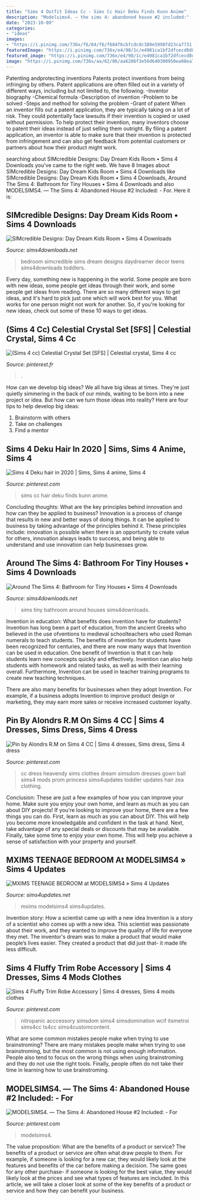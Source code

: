 ```yaml
---
title: "Sims 4 Outfit Ideas Cc - Sims Cc Hair Deku Finds Kunn Anime"
description: "Modelsims4. — the sims 4: abandoned house #2 included:"
date: "2023-10-09"
categories:
- "ideas"
images:
- "https://i.pinimg.com/736x/f6/84/f6/f684f6cbfcdcdc389e5998fd23ca7731.jpg"
featuredImage: "https://i.pinimg.com/736x/e4/98/1c/e4981ca1bf2dfcecd8d8774b1fd45f03.jpg"
featured_image: "https://i.pinimg.com/736x/e4/98/1c/e4981ca1bf2dfcecd8d8774b1fd45f03.jpg"
image: "https://i.pinimg.com/736x/aa/62/06/aa6206f3e56d640300950ea08ea75a41.jpg"
---
```



Patenting andprotecting inventions
Patents protect inventions from being infringing by others. Patent applications are often filled out in a variety of different ways, including but not limited to, the following: 
-Inventor biography 
-Chemical formula 
-Description of invention 
-Problem to be solved 
-Steps and method for solving the problem 
-Grant of patent 
When an inventor fills out a patent application, they are typically taking on a lot of risk. They could potentially face lawsuits if their invention is copied or used without permission. To help protect their invention, many inventors choose to patent their ideas instead of just selling them outright. By filing a patent application, an inventor is able to make sure that their invention is protected from infringement and can also get feedback from potential customers or partners about how their product might work.

	

		
searching about SIMcredible Designs: Day Dream Kids Room • Sims 4 Downloads you've came to the right web. We have 8 Images about SIMcredible Designs: Day Dream Kids Room • Sims 4 Downloads like SIMcredible Designs: Day Dream Kids Room • Sims 4 Downloads, Around The Sims 4: Bathroom for Tiny Houses • Sims 4 Downloads and also MODELSIMS4. — The Sims 4: Abandoned House #2 Included: - For. Here it is:
		
    
## SIMcredible Designs: Day Dream Kids Room • Sims 4 Downloads

<img loading=lazy src="https://sims4downloads.net/wp-content/uploads/2019/06/9315.jpg" onerror="this.onerror=null;this.src='https://tse3.mm.bing.net/th?id=OIP.bSQEcV3xfspAPb4PjNlXLwHaFP&amp;pid=15.1';" alt="SIMcredible Designs: Day Dream Kids Room • Sims 4 Downloads">

_Source: sims4downloads.net_

>bedroom simcredible sims dream designs daydreamer decor teens sims4downloads toddlers. 

	

Every day, something new is happening in the world. Some people are born with new ideas, some people get ideas through their work, and some people get ideas from reading. There are so many different ways to get ideas, and it's hard to pick just one which will work best for you. What works for one person might not work for another. So, if you're looking for new ideas, check out some of these 10 ways to get ideas.

    
## (Sims 4 Cc) Celestial Crystal Set [SFS] | Celestial Crystal, Sims 4 Cc

<img loading=lazy src="https://i.pinimg.com/736x/aa/62/06/aa6206f3e56d640300950ea08ea75a41.jpg" onerror="this.onerror=null;this.src='https://tse4.mm.bing.net/th?id=OIP.-_crKlKcfDjYfLtng31GsgAAAA&amp;pid=15.1';" alt="(Sims 4 cc) Celestial Crystal Set [SFS] | Celestial crystal, Sims 4 cc">

_Source: pinterest.fr_

>. 

	

How can we develop big ideas?
We all have big ideas at times. They're just quietly simmering in the back of our minds, waiting to be born into a new project or idea. But how can we turn those ideas into reality? Here are four tips to help develop big ideas: 
1. Brainstorm with others 
2. Take on challenges 
3. Find a mentor 

    
## Sims 4 Deku Hair In 2020 | Sims, Sims 4 Anime, Sims 4

<img loading=lazy src="https://i.pinimg.com/736x/e4/98/1c/e4981ca1bf2dfcecd8d8774b1fd45f03.jpg" onerror="this.onerror=null;this.src='https://tse4.mm.bing.net/th?id=OIP.ZARKg3Tu8eo2f1ZyfyDCbAHaEo&amp;pid=15.1';" alt="Sims 4 Deku hair in 2020 | Sims, Sims 4 anime, Sims 4">

_Source: pinterest.com_

>sims cc hair deku finds kunn anime. 

	

Concluding thoughts: What are the key principles behind innovation and how can they be applied to business?
Innovation is a process of change that results in new and better ways of doing things. It can be applied to business by taking advantage of the principles behind it. These principles include: innovation is possible when there is an opportunity to create value for others, innovation always leads to success, and being able to understand and use innovation can help businesses grow.

    
## Around The Sims 4: Bathroom For Tiny Houses • Sims 4 Downloads

<img loading=lazy src="https://sims4downloads.net/wp-content/uploads/2020/03/498.jpg" onerror="this.onerror=null;this.src='https://tse2.mm.bing.net/th?id=OIP.p8kL7DV4J74bgUD1FqFafQEhEs&amp;pid=15.1';" alt="Around The Sims 4: Bathroom for Tiny Houses • Sims 4 Downloads">

_Source: sims4downloads.net_

>sims tiny bathroom around houses sims4downloads. 

	

Invention in education: What benefits does invention have for students?
Invention has long been a part of education, from the ancient Greeks who believed in the use ofventions to medieval schoolteachers who used Roman numerals to teach students. The benefits of invention for students have been recognized for centuries, and there are now many ways that Invention can be used in education. 
One benefit of Invention is that it can help students learn new concepts quickly and effectively. Invention can also help students with homework and related tasks, as well as with their learning overall. Furthermore, Invention can be used in teacher training programs to create new teaching techniques. 

There are also many benefits for businesses when they adopt Invention. For example, if a business adopts Invention to improve product design or marketing, they may earn more sales or receive increased customer loyalty.

    
## Pin By Alondrs R.M On Sims 4 CC | Sims 4 Dresses, Sims Dress, Sims 4 Dress

<img loading=lazy src="https://i.pinimg.com/736x/f6/84/f6/f684f6cbfcdcdc389e5998fd23ca7731.jpg" onerror="this.onerror=null;this.src='https://tse2.mm.bing.net/th?id=OIP.tQAFp1mljBvbvGQFDPKVTAHaFj&amp;pid=15.1';" alt="Pin by Alondrs R.M on Sims 4 CC | Sims 4 dresses, Sims dress, Sims 4 dress">

_Source: pinterest.com_

>cc dress heavendy sims clothes dream simsdom dresses gown ball sims4 mods prom princess sims4updates toddler updates hair zea clothing. 

	

Conclusion: These are just a few examples of how you can improve your home. Make sure you enjoy your own home, and learn as much as you can about DIY projects!
If you're looking to improve your home, there are a few things you can do. First, learn as much as you can about DIY. This will help you become more knowledgable and confident in the task at hand. Next, take advantage of any special deals or discounts that may be available. Finally, take some time to enjoy your own home. This will help you achieve a sense of satisfaction with your property and yourself.

    
## MXIMS TEENAGE BEDROOM At MODELSIMS4 » Sims 4 Updates

<img loading=lazy src="http://sims4updates.net/wp-content/uploads/2020/09/8515.jpg" onerror="this.onerror=null;this.src='https://tse1.mm.bing.net/th?id=OIP.4BrSqhmBJE-_yrS1nil7EQHaEK&amp;pid=15.1';" alt="MXIMS TEENAGE BEDROOM at MODELSIMS4 » Sims 4 Updates">

_Source: sims4updates.net_

>mxims modelsims4 sims4updates. 

	

Invention story: How a scientist came up with a new idea
Invention is a story of a scientist who comes up with a new idea. This scientist was passionate about their work, and they wanted to improve the quality of life for everyone they met. The inventor's dream was to make a product that would make people’s lives easier. They created a product that did just that- it made life less difficult.

    
## Sims 4 Fluffy Trim Robe Accessory | Sims 4 Dresses, Sims 4 Mods Clothes

<img loading=lazy src="https://i.pinimg.com/736x/ff/19/8d/ff198de1bac3af3542c91e244cd212e7.jpg" onerror="this.onerror=null;this.src='https://tse3.mm.bing.net/th?id=OIP.TJZb5YjtIUaWnU6Wor73RgHaFj&amp;pid=15.1';" alt="Sims 4 Fluffy Trim Robe Accessory | Sims 4 dresses, Sims 4 mods clothes">

_Source: pinterest.com_

>nitropanic acccessory simsdom sims4 simsdomination wcif itsmetroi sims4cc ts4cc sims4customcontent. 

	

What are some common mistakes people make when trying to use brainstroming?
There are many mistakes people make when trying to use brainstroming, but the most common is not using enough information. People also tend to focus on the wrong things when using brainstroming and they do not use the right tools. Finally, people often do not take their time in learning how to use brainstroming.

    
## MODELSIMS4. — The Sims 4: Abandoned House #2 Included: - For

<img loading=lazy src="https://i.pinimg.com/736x/aa/9c/a0/aa9ca0e17dcbf1548e2b7c44629da094.jpg" onerror="this.onerror=null;this.src='https://tse3.mm.bing.net/th?id=OIP.9LEGcUNjA6yz04QRwSxyhAHaEK&amp;pid=15.1';" alt="MODELSIMS4. — The Sims 4: Abandoned House #2 Included: - For">

_Source: pinterest.com_

>modelsims4. 

	

The value proposition: What are the benefits of a product or service?
The benefits of a product or service are often what draw people to them. For example, if someone is looking for a new car, they would likely look at the features and benefits of the car before making a decision. The same goes for any other purchase- if someone is looking for the best value, they would likely look at the prices and see what types of features are included. In this article, we will take a closer look at some of the key benefits of a product or service and how they can benefit your business.

